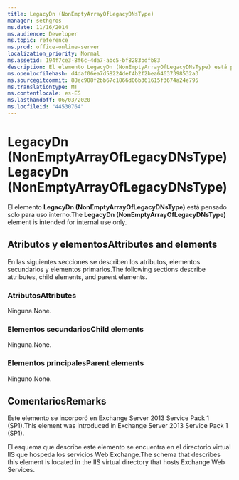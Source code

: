 ```yaml
---
title: LegacyDn (NonEmptyArrayOfLegacyDNsType)
manager: sethgros
ms.date: 11/16/2014
ms.audience: Developer
ms.topic: reference
ms.prod: office-online-server
localization_priority: Normal
ms.assetid: 194f7ce3-8f6c-4da7-abc5-bf8283bdfb83
description: El elemento LegacyDn (NonEmptyArrayOfLegacyDNsType) está pensado solo para uso interno.
ms.openlocfilehash: d4daf06ea7d58224def4b2f2bea64637398532a3
ms.sourcegitcommit: 88ec988f2bb67c1866d06b361615f3674a24e795
ms.translationtype: MT
ms.contentlocale: es-ES
ms.lasthandoff: 06/03/2020
ms.locfileid: "44530764"
---
```

# <a name="legacydn-nonemptyarrayoflegacydnstype"></a><span data-ttu-id="e75cd-103">LegacyDn (NonEmptyArrayOfLegacyDNsType)</span><span class="sxs-lookup"><span data-stu-id="e75cd-103">LegacyDn (NonEmptyArrayOfLegacyDNsType)</span></span>

<span data-ttu-id="e75cd-104">El elemento **LegacyDn (NonEmptyArrayOfLegacyDNsType)** está pensado solo para uso interno.</span><span class="sxs-lookup"><span data-stu-id="e75cd-104">The **LegacyDn (NonEmptyArrayOfLegacyDNsType)** element is intended for internal use only.</span></span> 

## <a name="attributes-and-elements"></a><span data-ttu-id="e75cd-105">Atributos y elementos</span><span class="sxs-lookup"><span data-stu-id="e75cd-105">Attributes and elements</span></span>

<span data-ttu-id="e75cd-106">En las siguientes secciones se describen los atributos, elementos secundarios y elementos primarios.</span><span class="sxs-lookup"><span data-stu-id="e75cd-106">The following sections describe attributes, child elements, and parent elements.</span></span>
  
### <a name="attributes"></a><span data-ttu-id="e75cd-107">Atributos</span><span class="sxs-lookup"><span data-stu-id="e75cd-107">Attributes</span></span>

<span data-ttu-id="e75cd-108">Ninguna.</span><span class="sxs-lookup"><span data-stu-id="e75cd-108">None.</span></span>
  
### <a name="child-elements"></a><span data-ttu-id="e75cd-109">Elementos secundarios</span><span class="sxs-lookup"><span data-stu-id="e75cd-109">Child elements</span></span>

<span data-ttu-id="e75cd-110">Ninguna.</span><span class="sxs-lookup"><span data-stu-id="e75cd-110">None.</span></span>
  
### <a name="parent-elements"></a><span data-ttu-id="e75cd-111">Elementos principales</span><span class="sxs-lookup"><span data-stu-id="e75cd-111">Parent elements</span></span>

<span data-ttu-id="e75cd-112">Ninguno.</span><span class="sxs-lookup"><span data-stu-id="e75cd-112">None.</span></span>
  
## <a name="remarks"></a><span data-ttu-id="e75cd-113">Comentarios</span><span class="sxs-lookup"><span data-stu-id="e75cd-113">Remarks</span></span>

<span data-ttu-id="e75cd-114">Este elemento se incorporó en Exchange Server 2013 Service Pack 1 (SP1).</span><span class="sxs-lookup"><span data-stu-id="e75cd-114">This element was introduced in Exchange Server 2013 Service Pack 1 (SP1).</span></span>
  
<span data-ttu-id="e75cd-115">El esquema que describe este elemento se encuentra en el directorio virtual IIS que hospeda los servicios Web Exchange.</span><span class="sxs-lookup"><span data-stu-id="e75cd-115">The schema that describes this element is located in the IIS virtual directory that hosts Exchange Web Services.</span></span>
  

